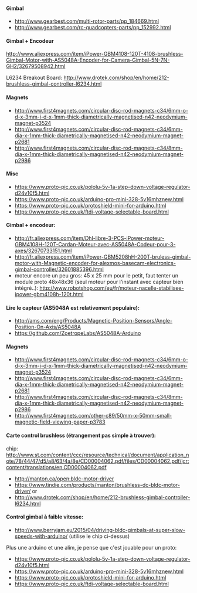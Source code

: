 #### Gimbal
- http://www.gearbest.com/multi-rotor-parts/pp_184669.html
- http://www.gearbest.com/rc-quadcopters-parts/pp_152992.html

####  Gimbal + Encodeur

http://www.aliexpress.com/item/iPower-GBM4108-120T-4108-brushless-Gimbal-Motor-with-AS5048A-Encoder-for-Camera-Gimbal-5N-7N-GH2/32679508942.html

L6234 Breakout Board: http://www.drotek.com/shop/en/home/212-brushless-gimbal-controller-l6234.html

#### Magnets

- http://www.first4magnets.com/circular-disc-rod-magnets-c34/6mm-o-d-x-3mm-i-d-x-1mm-thick-diametrically-magnetised-n42-neodymium-magnet-p3524
- http://www.first4magnets.com/circular-disc-rod-magnets-c34/6mm-dia-x-1mm-thick-diametrically-magnetised-n42-neodymium-magnet-p2681
- http://www.first4magnets.com/circular-disc-rod-magnets-c34/8mm-dia-x-1mm-thick-diametrically-magnetised-n42-neodymium-magnet-p2986


#### Misc

- https://www.proto-pic.co.uk/pololu-5v-1a-step-down-voltage-regulator-d24v10f5.html
- https://www.proto-pic.co.uk/arduino-pro-mini-328-5v16mhznew.html
- https://www.proto-pic.co.uk/protoshield-mini-for-arduino.html
- https://www.proto-pic.co.uk/ftdi-voltage-selectable-board.html

#### Gimbal + encodeur:

- http://fr.aliexpress.com/item/Dhl-libre-3-PCS-iPower-moteur-GBM4108H-120T-Cardan-Moteur-avec-AS5048A-Codeur-pour-3-axes/32670733151.html
- http://fr.aliexpress.com/item/iPower-GBM5208hH-200T-bruless-gimbal-motor-with-Magnetic-encoder-for-alexmos-basecam-electronics-gimbal-controller/32601885396.html
- moteur encore un peu gros:  45 x 25 mm pour le petit, faut tenter un module proto 48x48x36 (seul moteur pour l'instant avec capteur bien intégré..): http://www.robotshop.com/eu/fr/moteur-nacelle-stabilisee-ipower-gbm4108h-120t.html

#### Lire le capteur (AS5048A est relativement populaire):

- http://ams.com/eng/Products/Magnetic-Position-Sensors/Angle-Position-On-Axis/AS5048A
- https://github.com/ZoetropeLabs/AS5048A-Arduino

#### Magnets

- http://www.first4magnets.com/circular-disc-rod-magnets-c34/6mm-o-d-x-3mm-i-d-x-1mm-thick-diametrically-magnetised-n42-neodymium-magnet-p3524
- http://www.first4magnets.com/circular-disc-rod-magnets-c34/6mm-dia-x-1mm-thick-diametrically-magnetised-n42-neodymium-magnet-p2681
- http://www.first4magnets.com/circular-disc-rod-magnets-c34/8mm-dia-x-1mm-thick-diametrically-magnetised-n42-neodymium-magnet-p2986
- http://www.first4magnets.com/other-c89/50mm-x-50mm-small-magnetic-field-viewing-paper-p3783

#### Carte control brushless (étrangement pas simple à trouver):
chip: http://www.st.com/content/ccc/resource/technical/document/application_note/78/44/47/d5/a8/63/4a/8e/CD00004062.pdf/files/CD00004062.pdf/jcr:content/translations/en.CD00004062.pdf

- http://manton.ca/open:bldc-motor-driver
- https://www.tindie.com/products/manton/brushless-dc-bldc-motor-driver/
or
- http://www.drotek.com/shop/en/home/212-brushless-gimbal-controller-l6234.html

#### Control gimbal à faible vitesse:

- http://www.berryjam.eu/2015/04/driving-bldc-gimbals-at-super-slow-speeds-with-arduino/
(utilise le chip ci-dessus)

Plus une arduino et une alim, je pense que c'est jouable pour un proto:

- https://www.proto-pic.co.uk/pololu-5v-1a-step-down-voltage-regulator-d24v10f5.html
- https://www.proto-pic.co.uk/arduino-pro-mini-328-5v16mhznew.html
- https://www.proto-pic.co.uk/protoshield-mini-for-arduino.html
- https://www.proto-pic.co.uk/ftdi-voltage-selectable-board.html
